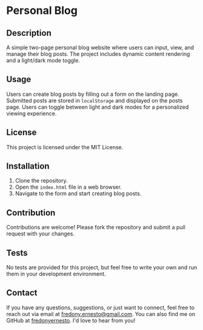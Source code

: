 # Personal Blog

## Description
A simple two-page personal blog website where users can input, view, and manage their blog posts. The project includes dynamic content rendering and a light/dark mode toggle.

## Usage
Users can create blog posts by filling out a form on the landing page. Submitted posts are stored in `localStorage` and displayed on the posts page. Users can toggle between light and dark modes for a personalized viewing experience.

## License
This project is licensed under the MIT License.

## Installation
1. Clone the repository.
2. Open the `index.html` file in a web browser.
3. Navigate to the form and start creating blog posts.

## Contribution
Contributions are welcome! Please fork the repository and submit a pull request with your changes.

## Tests
No tests are provided for this project, but feel free to write your own and run them in your development environment.

## Contact
If you have any questions, suggestions, or just want to connect, feel free to reach out via email at [fredony.ernesto@gmail.com](mailto:fredony.ernesto@gmail.com). You can also find me on GitHub at [fredonyernesto](https://github.com/fredonyernesto). I'd love to hear from you!
